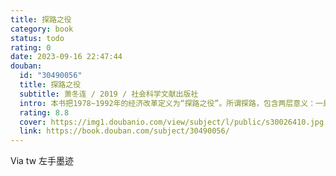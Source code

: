 ```yaml
---
title: 探路之役
category: book
status: todo
rating: 0
date: 2023-09-16 22:47:44
douban:
  id: "30490056"
  title: 探路之役
  subtitle: 萧冬连 / 2019 / 社会科学文献出版社
  intro: 本书把1978~1992年的经济改革定义为“探路之役”。所谓探路，包含两层意义：一是对改革目标的探索，一是对改革路径的探索。从国际经验看，社会主义国家从计划经济向市场经济成功转轨，是一个小概率事件。中国改革何以能够突破种种约束，成功地越过市场化的临界点，而且保持了经济高增长？本书作者通过对历史进程的细致梳理，作出了自己的解释。
  rating: 8.8
  cover: https://img1.doubanio.com/view/subject/l/public/s30026410.jpg
  link: https://book.douban.com/subject/30490056/
---
```


Via tw 左手墨迹